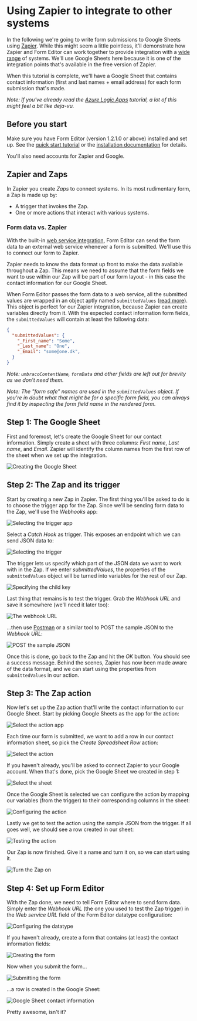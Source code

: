 # Using Zapier to integrate to other systems

In the following we're going to write form submissions to Google Sheets using [Zapier](https://zapier.com/). While this might seem a little pointless, it'll demonstrate how Zapier and Form Editor can work together to provide integration with a [wide range](https://zapier.com/zapbook/) of systems. We'll use Google Sheets here because it is one of the integration points that's available in the free version of Zapier.

When this tutorial is complete, we'll have a Google Sheet that contains contact information (first and last names + email address) for each form submission that's made.

*Note: If you've already read the [Azure Logic Apps](LogicApp.md) tutorial, a lot of this might feel a bit like deja-vu.*

## Before you start

Make sure you have Form Editor (version 1.2.1.0 or above) installed and set up. See the [quick start tutorial](QuickStart.md) or the [installation documentation](../Docs/install.md) for details. 

You'll also need accounts for Zapier and Google.

## Zapier and Zaps

In Zapier you create *Zaps* to connect systems. In its most rudimentary form, a Zap is made up by:

* A trigger that invokes the Zap. 
* One or more actions that interact with various systems. 

### Form data vs. Zapier

With the built-in [web service integration](../Docs/install_web_service.md), Form Editor can send the form data to an external web service whenever a form is submitted. We'll use this to connect our form to Zapier. 

Zapier needs to know the data format up front to make the data available throughout a Zap. This means we need to assume that the form fields we want to use within our Zap will be part of our form layout - in this case the contact information for our Google Sheet.

When Form Editor passes the form data to a web service, all the submitted values are wrapped in an object aptly named `submittedValues` ([read more](../Docs/install_web_service.md#the-data-format)). This object is perfect for our Zapier integration, because Zapier can create variables directly from it. With the expected contact information form fields, the `submittedValues` will contain at least the following data:

```json
{
  "submittedValues": {
    "_First_name": "Some",
    "_Last_name": "One",
    "_Email": "some@one.dk",
  }
}
```

*Note: `umbracoContentName`, `formData` and other fields are left out for brevity as we don't need them.*

*Note: The "form safe" names are used in the `submittedValues` object. If you're in doubt what that might be for a specific form field, you can always find it by inspecting the form field name in the rendered form.*

## Step 1: The Google Sheet

First and foremost, let's create the Google Sheet for our contact information. Simply create a sheet with three columns: *First name*, *Last name*, and *Email*. Zapier will identify the column names from the first row of the sheet when we set up the integration.

![Creating the Google Sheet](img/Zapier/create-the-google-sheet.png)

## Step 2: The Zap and its trigger

Start by creating a new Zap in Zapier. The first thing you'll be asked to do is to choose the trigger app for the Zap. Since we'll be sending form data to the Zap, we'll use the *Webhooks* app:

![Selecting the trigger app](img/Zapier/select-the-trigger-app.png)

Select a *Catch Hook* as trigger. This exposes an endpoint which we can send JSON data to:

![Selecting the trigger](img/Zapier/select-the-trigger.png)

The trigger lets us specify which part of the JSON data we want to work with in the Zap. If we enter *submittedValues*, the properties of the `submittedValues` object will be turned into variables for the rest of our Zap.

![Specifying the child key](img/Zapier/specify-the-child-key.png)

Last thing that remains is to test the trigger. Grab the *Webhook URL* and save it somewhere (we'll need it later too):

![The webhook URL](img/Zapier/webhook-url.png)

...then use [Postman](https://www.getpostman.com/) or a similar tool to POST the sample JSON to the *Webhook URL*:

![POST the sample JSON](img/Zapier/post-sample-json.png)

Once this is done, go back to the Zap and hit the *OK* button. You should see a success message. Behind the scenes, Zapier has now been made aware of the data format, and we can start using the properties from `submittedValues` in our action.

## Step 3: The Zap action

Now let's set up the Zap action that'll write the contact information to our Google Sheet. Start by picking Google Sheets as the app for the action:

![Select the action app](img/Zapier/select-the-action-app.png)

Each time our form is submitted, we want to add a row in our contact information sheet, so pick the *Create Spreadsheet Row* action:

![Select the action](img/Zapier/select-the-action.png)

If you haven't already, you'll be asked to connect Zapier to your Google account. When that's done, pick the Google Sheet we created in step 1:

![Select the sheet](img/Zapier/select-the-sheet.png)

Once the Google Sheet is selected we can configure the action by mapping our variables (from the trigger) to their corresponding columns in the sheet:

![Configuring the action](img/Zapier/configure-the-action.png)

Lastly we get to test the action using the sample JSON from the trigger. If all goes well, we should see a row created in our sheet:

![Testing the action](img/Zapier/test-the-action.png)

Our Zap is now finished. Give it a name and turn it on, so we can start using it.

![Turn the Zap on](img/Zapier/turn-the-zap-on.png)

## Step 4: Set up Form Editor

With the Zap done, we need to tell Form Editor where to send form data. Simply enter the *Webhook URL* (the one you used to test the Zap trigger) in the *Web service URL* field of the Form Editor datatype configuration:

![Configuring the datatype](img/Zapier/configure-the-datatype.png)

If you haven't already, create a form that contains (at least) the contact information fields:

![Creating the form](img/Zapier/create-the-form.png)

Now when you submit the form...

![Submitting the form](img/Zapier/submit-the-form.png)

...a row is created in the Google Sheet:

![Google Sheet contact information](img/Zapier/google-sheet-contact-information.png)

Pretty awesome, isn't it?
